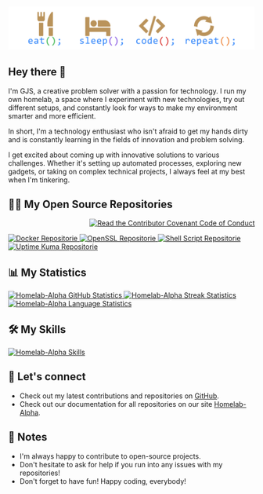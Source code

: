 <h1></h1>

<a href="https://github.com/homelab-alpha">
  <img
    id="eat-sleep-code-repeat"
    src="https://raw.githubusercontent.com/homelab-alpha/homelab-alpha/main/images/eat_sleep_code_repeat.png"
    alt="Homelab-Alpha Eat Sleep Code Repeat"
    loading="lazy"
  />
</a>

<h2>Hey there 👋</h2>

<p>
  I'm GJS, a creative problem solver with a passion for technology. I run my own
  homelab, a space where I experiment with new technologies, try out different
  setups, and constantly look for ways to make my environment smarter and more
  efficient.
</p>

<p>
  In short, I'm a technology enthusiast who isn't afraid to get my hands dirty
  and is constantly learning in the fields of innovation and problem solving.
</p>

<p>
  I get excited about coming up with innovative solutions to various challenges.
  Whether it's setting up automated processes, exploring new gadgets, or taking
  on complex technical projects, I always feel at my best when I'm tinkering.
</p>

<h2>🧑‍💻 My Open Source Repositories</h2>

<p align="right">
  <a href="https://github.com/homelab-alpha/homelab-alpha/blob/main/CODE_OF_CONDUCT.md">
    <img
      id="contributor-covenant"
      src="https://img.shields.io/badge/Contributor%20Covenant-2.1-BA935B"
      alt="Read the Contributor Covenant Code of Conduct"
      loading="lazy"
    />
  </a>
</p>

<a href="https://github.com/homelab-alpha/docker">
  <picture>
    <source
      id="docker-repo-dark"
      srcset="https://github-readme-stats.vercel.app/api/pin/?username=homelab-alpha&count_private=false&show_icons=true&disable_animations=true&repo=docker&description_lines_count=3&card_width=400&cache_seconds=3600&bg_color=00000000&border_radius=12.5&border_color=BA935B&title_color=2f80ed&text_color=e4e2e2&icon_color=BA935B"
      media="(prefers-color-scheme: dark)"
      alt="Docker Repositorie"
      loading="lazy"
    />
    <source
      id="docker-repo-light"
      srcset="https://github-readme-stats.vercel.app/api/pin/?username=homelab-alpha&count_private=false&show_icons=true&disable_animations=true&repo=docker&description_lines_count=3&card_width=400&cache_seconds=3600&bg_color=00000000&border_radius=12.5&border_color=BA935B&title_color=2f80ed&text_color=434d58&icon_color=BA935B"
      media="(prefers-color-scheme: light), (prefers-color-scheme: no-preference)"
      alt="Docker Repositorie"
      loading="lazy"
    />
    <img
      src="https://github-readme-stats.vercel.app/api/pin/?username=homelab-alpha&repo=docker"
      alt="Docker Repositorie"
      loading="lazy"
    />
  </picture>
</a>

<a href="https://github.com/homelab-alpha/openssl">
  <picture>
    <source
      id="openssl-repo-dark"
      srcset="https://github-readme-stats.vercel.app/api/pin/?username=homelab-alpha&count_private=false&show_icons=true&disable_animations=true&repo=openssl&description_lines_count=3&card_width=400&cache_seconds=3600&bg_color=00000000&border_radius=12.5&border_color=BA935B&title_color=2f80ed&text_color=e4e2e2&icon_color=BA935B"
      media="(prefers-color-scheme: dark)"
      alt="OpenSSL Repositorie"
      loading="lazy"
    />
    <source
      id="openssl-repo-light"
      srcset="https://github-readme-stats.vercel.app/api/pin/?username=homelab-alpha&count_private=false&show_icons=true&disable_animations=true&repo=openssl&description_lines_count=3&card_width=400&cache_seconds=3600&bg_color=00000000&border_radius=12.5&border_color=BA935B&title_color=2f80ed&text_color=434d58&icon_color=BA935B"
      media="(prefers-color-scheme: light), (prefers-color-scheme: no-preference)"
      alt="OpenSSL Repositorie"
      loading="lazy"
    />
    <img
      src="https://github-readme-stats.vercel.app/api/pin/?username=homelab-alpha&repo=openssl"
      alt="OpenSSL Repositorie"
      loading="lazy"
    />
  </picture>
</a>

<a href="https://github.com/homelab-alpha/shell-script">
  <picture>
    <source
      id="shell-script-repo-dark"
      srcset="https://github-readme-stats.vercel.app/api/pin/?username=homelab-alpha&count_private=false&show_icons=true&disable_animations=true&repo=shell-script&description_lines_count=3&card_width=400&cache_seconds=3600&bg_color=00000000&border_radius=12.5&border_color=BA935B&title_color=2f80ed&text_color=e4e2e2&icon_color=BA935B"
      media="(prefers-color-scheme: dark)"
      alt="Shell Script Repositorie"
      loading="lazy"
    />
    <source
      id="shell-script-repo-light"
      srcset="https://github-readme-stats.vercel.app/api/pin/?username=homelab-alpha&count_private=false&show_icons=true&disable_animations=true&repo=shell-script&description_lines_count=3&card_width=400&cache_seconds=3600&bg_color=00000000&border_radius=12.5&border_color=BA935B&title_color=2f80ed&text_color=434d58&icon_color=BA935B"
      media="(prefers-color-scheme: light), (prefers-color-scheme: no-preference)"
      alt="Shell Script Repositorie"
      loading="lazy"
    />
    <img
      src="https://github-readme-stats.vercel.app/api/pin/?username=homelab-alpha&repo=shell-script"
      alt="Shell Script Repositorie"
      loading="lazy"
    />
  </picture>
</a>

<a href="https://github.com/homelab-alpha/uptime-kuma">
  <picture>
    <source
      id="uptime-kuma-repo-dark"
      srcset="https://github-readme-stats.vercel.app/api/pin/?username=homelab-alpha&count_private=false&show_icons=true&disable_animations=true&repo=uptime-kuma&description_lines_count=3&card_width=400&cache_seconds=3600&bg_color=00000000&border_radius=12.5&border_color=BA935B&title_color=2f80ed&text_color=e4e2e2&icon_color=BA935B"
      media="(prefers-color-scheme: dark)"
      alt="Uptime Kuma Repositorie"
      loading="lazy"
    />
    <source
      id="uptime-kuma-repo-light"
      srcset="https://github-readme-stats.vercel.app/api/pin/?username=homelab-alpha&count_private=false&show_icons=true&disable_animations=true&repo=uptime-kuma&description_lines_count=3&card_width=400&cache_seconds=3600&bg_color=00000000&border_radius=12.5&border_color=BA935B&title_color=2f80ed&text_color=434d58&icon_color=BA935B"
      media="(prefers-color-scheme: light), (prefers-color-scheme: no-preference)"
      alt="Uptime Kuma Repositorie"
      loading="lazy"
    />
    <img
      src="https://github-readme-stats.vercel.app/api/pin/?username=homelab-alpha&repo=uptime-kuma"
      alt="Uptime Kuma Repositorie"
      loading="lazy"
    />
  </picture>
</a>

<h2>📊 My Statistics</h2>

<a href="https://github.com/homelab-alpha/">
  <picture>
    <source
      id="github-stats-dark"
      srcset="https://github-readme-stats.vercel.app/api?username=homelab-alpha&count_private=false&show_icons=true&disable_animations=true&cache_seconds=3600&card_width=440&bg_color=00000000&border_radius=12.5&border_color=BA935B&title_color=2f80ed&text_color=e4e2e2&icon_color=BA935B"
      media="(prefers-color-scheme: dark)"
      alt="Homelab-Alpha GitHub Statistics"
      loading="lazy"
    />
    <source
      id="github-stats-light"
      srcset="https://github-readme-stats.vercel.app/api?username=homelab-alpha&count_private=false&show_icons=true&disable_animations=true&cache_seconds=3600&card_width=440&bg_color=00000000&border_radius=12.5&border_color=BA935B&title_color=2f80ed&text_color=434d58&icon_color=BA935B"
      media="(prefers-color-scheme: light), (prefers-color-scheme: no-preference)"
      alt="Homelab-Alpha GitHub Statistics"
      loading="lazy"
    />
    <img
      src="https://github-readme-stats.vercel.app/api/pin/?username=homelab-alpha"
      alt="Homelab-Alpha GitHub Statistics"
      loading="lazy"
    />
  </picture>
</a>

<a href="https://github.com/homelab-alpha/">
  <picture>
    <source
      id="streak-stats-dark"
      srcset="https://github-readme-streak-stats-eight.vercel.app?user=homelab-alpha&hide_total_contributions=true&hide_current_streak=false&hide_longest_streak=false&mode=daily&short_numbers=false&disable_animations=true&card_width=385&card_height=195&background=00000000&border_radius=12.5&border=BA935B&stroke=BA935B&fire=BA935B&ring=2F80ED&currStreakNum=E4E2E2&currStreakLabel=E4E2E2&sideNums=E4E2E2&sideLabels=E4E2E2&dates=E4E2E2"
      media="(prefers-color-scheme: dark)"
      alt="Homelab-Alpha Streak Statistics"
      loading="lazy"
    />
    <source
      id="streak-stats-light"
      srcset="https://github-readme-streak-stats-eight.vercel.app?user=homelab-alpha&hide_total_contributions=true&hide_current_streak=false&hide_longest_streak=false&mode=daily&short_numbers=false&disable_animations=true&card_width=385&card_height=195&background=00000000&border_radius=12.5&border=BA935B&stroke=BA935B&fire=BA935B&ring=2F80ED&currStreakNum=434d58&currStreakLabel=434d58&sideNums=434d58&sideLabels=434d58&dates=434d58"
      media="(prefers-color-scheme: light), (prefers-color-scheme: no-preference)"
      alt="Homelab-Alpha Streak Statistics"
      loading="lazy"
    />
    <img
      src="https://github-readme-streak-stats-eight.vercel.app?user=homelab-alpha"
      alt="Homelab-Alpha Streak Statistics"
      loading="lazy"
    />
  </picture>
</a>

<a href="https://github.com/homelab-alpha/">
  <picture>
    <source
      id="lang-stats-dark"
      srcset="https://github-readme-stats.vercel.app/api/top-langs/?username=homelab-alpha&count_private=false&cache_seconds=3600&card_width=440&show_icons=true&disable_animations=true&layout=compact&bg_color=00000000&border_radius=12.5&border_color=BA935B&title_color=2f80ed&text_color=e4e2e2&icon_color=BA935B"
      media="(prefers-color-scheme: dark)"
      alt="Homelab-Alpha Language Statistics"
      loading="lazy"
    />
    <source
      id="lang-stats-light"
      srcset="https://github-readme-stats.vercel.app/api/top-langs/?username=homelab-alpha&count_private=false&cache_seconds=3600&card_width=440&show_icons=true&disable_animations=true&layout=compact&bg_color=00000000&border_radius=12.5&border_color=BA935B&title_color=2f80ed&text_color=434d58&icon_color=BA935B"
      media="(prefers-color-scheme: light), (prefers-color-scheme: no-preference)"
      alt="Homelab-Alpha Language Statistics"
      loading="lazy"
    />
    <img
      src="https://github-readme-stats.vercel.app/api/pin/?username=homelab-alpha"
      alt="Homelab-Alpha Language Statistics"
      loading="lazy"
    />
  </picture>
</a>

<h2>🛠 My Skills</h2>

<a href="https://github.com/homelab-alpha">
  <img
    id="my-skills"
    src="https://skillicons.dev/icons?i=bash,bitbucket,debian,docker,git,github,githubactions,gitlab,linux,markdown,raspberrypi,redhat,ubuntu,visualstudio,vscode&theme=dark&perline=15"
    alt="Homelab-Alpha Skills"
    loading="lazy"
  />
</a>

<h2>💬 Let's connect</h2>

<ul>
  <li>Check out my latest contributions and repositories on <a
      href="https://github.com/homelab-alpha?tab=repositories&q=&type=&language=&sort=stargazers"
      target="_blank">GitHub</a>.
  </li>
  <li>Check out our documentation for all repositories on our site <a href="https://homelab-alpha.nl/docs"
      target="_blank">Homelab-Alpha</a>.
  </li>
</ul>

<h2>📝 Notes</h2>

<ul>
  <li>I'm always happy to contribute to open-source projects.</li>
  <li>Don't hesitate to ask for help if you run into any issues with my repositories!</li>
  <li>Don't forget to have fun! Happy coding, everybody!</li>
</ul>

